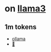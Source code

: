 # on [llama3](https://github.com/meta-llama/llama3)
## 1m tokens
- [ollama](https://ollama.com/library/llama3-gradient)
- [🤗](https://huggingface.co/gradientai/Llama-3-8B-Instruct-Gradient-1048k)

